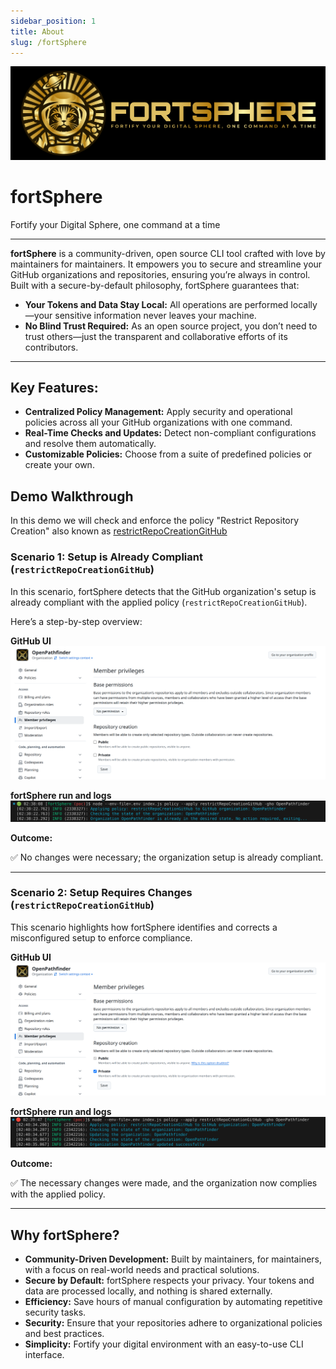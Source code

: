 ```yaml
---
sidebar_position: 1
title: About
slug: /fortSphere
---
```



![fortSphere logo and tagline, 'Fortify your Digital Sphere, One Command at a Time](/img/fortSphere_header.png)

# fortSphere

Fortify your Digital Sphere, one command at a time

---

**fortSphere** is a community-driven, open source CLI tool crafted with love by maintainers for maintainers. It empowers you to secure and streamline your GitHub organizations and repositories, ensuring you’re always in control. Built with a secure-by-default philosophy, fortSphere guarantees that:
- **Your Tokens and Data Stay Local:** All operations are performed locally—your sensitive information never leaves your machine.
- **No Blind Trust Required:** As an open source project, you don’t need to trust others—just the transparent and collaborative efforts of its contributors.

---

## Key Features:

- **Centralized Policy Management:** Apply security and operational policies across all your GitHub organizations with one command.
- **Real-Time Checks and Updates:** Detect non-compliant configurations and resolve them automatically.
- **Customizable Policies:** Choose from a suite of predefined policies or create your own.


## Demo Walkthrough

In this demo we will check and enforce the policy "Restrict Repository Creation" also known as [restrictRepoCreationGitHub](/docs/policies/restrictRepoCreationGitHub)

### Scenario 1: Setup is Already Compliant (`restrictRepoCreationGitHub`)

In this scenario, fortSphere detects that the GitHub organization's setup is already compliant with the applied policy (`restrictRepoCreationGitHub`).

Here’s a step-by-step overview:


**GitHub UI**
![GitHub organization settings page showing member privileges and repository creation options before applying the compliance policy.](/img/github_ui_01.png)

**fortSphere run and logs**
![fortSphere command-line interface logs indicating that the organization is already compliant with the applied policy.](/img/fortSphere_logs_01.png)



**Outcome:** 

✅ No changes were necessary; the organization setup is already compliant.

---

### Scenario 2: Setup Requires Changes (`restrictRepoCreationGitHub`)

This scenario highlights how fortSphere identifies and corrects a misconfigured setup to enforce compliance.

**GitHub UI**
![GitHub organization settings page displaying member privileges and repository creation options requiring updates for compliance.](/img/github_ui_02.png)

**fortSphere run and logs**
![fortSphere command-line interface logs showing that changes were applied successfully to bring the organization into compliance](/img/fortSphere_logs_02.png)


**Outcome:** 

✅ The necessary changes were made, and the organization now complies with the applied policy.



---


## Why fortSphere?

- **Community-Driven Development:** Built by maintainers, for maintainers, with a focus on real-world needs and practical solutions.
- **Secure by Default:** fortSphere respects your privacy. Your tokens and data are processed locally, and nothing is shared externally.
- **Efficiency:** Save hours of manual configuration by automating repetitive security tasks.
- **Security:** Ensure that your repositories adhere to organizational policies and best practices.
- **Simplicity:** Fortify your digital environment with an easy-to-use CLI interface.